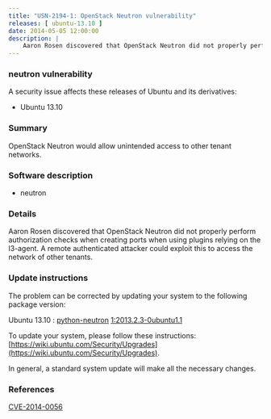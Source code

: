 ```yaml
---
title: "USN-2194-1: OpenStack Neutron vulnerability"
releases: [ ubuntu-13.10 ]
date: 2014-05-05 12:00:00
description: |
    Aaron Rosen discovered that OpenStack Neutron did not properly perform authorization checks when creating ports when using plugins relying on the l3-agent. A remote authenticated attacker could exploit this to access the network of other tenants. 
--- 
```

 
### neutron vulnerability

A security issue affects these releases of Ubuntu and its derivatives:

* Ubuntu 13.10

### Summary

OpenStack Neutron would allow unintended access to other tenant networks. 

### Software description

* neutron 

### Details

Aaron Rosen discovered that OpenStack Neutron did not properly perform authorization checks when creating ports when using plugins relying on the l3-agent. A remote authenticated attacker could exploit this to access the network of other tenants. 

### Update instructions

The problem can be corrected by updating your system to the following package version:

Ubuntu 13.10
 : [python-neutron](https://launchpad.net/ubuntu/+source/neutron) <span> [1:2013.2.3-0ubuntu1.1](https://launchpad.net/ubuntu/+source/neutron/1:2013.2.3-0ubuntu1.1) </span> 

To update your system, please follow these instructions: [https://wiki.ubuntu.com/Security/Upgrades](https://wiki.ubuntu.com/Security/Upgrades).

In general, a standard system update will make all the necessary changes. 

### References

 [CVE-2014-0056](http://people.ubuntu.com/~ubuntu-security/cve/CVE-2014-0056)
 
